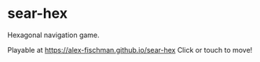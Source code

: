 # sear-hex
Hexagonal navigation game.

Playable at https://alex-fischman.github.io/sear-hex
Click or touch to move!

